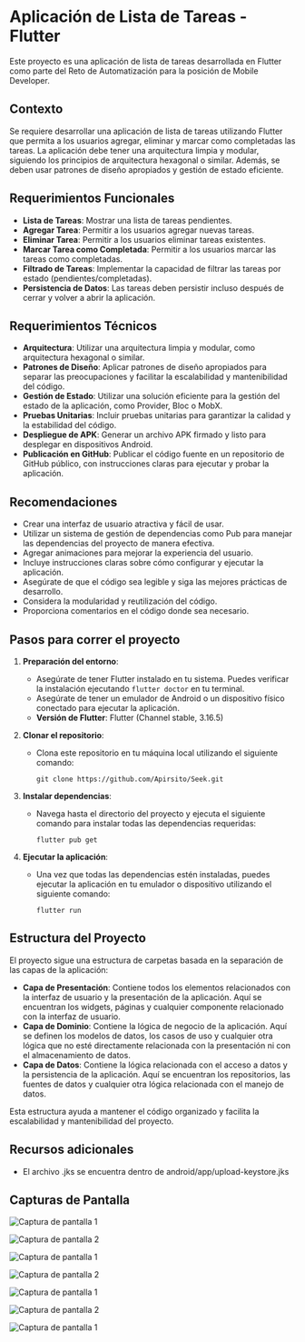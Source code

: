 # Aplicación de Lista de Tareas - Flutter

Este proyecto es una aplicación de lista de tareas desarrollada en Flutter como parte del Reto de Automatización para la posición de Mobile Developer.

## Contexto

Se requiere desarrollar una aplicación de lista de tareas utilizando Flutter que permita a los usuarios agregar, eliminar y marcar como completadas las tareas. La aplicación debe tener una arquitectura limpia y modular, siguiendo los principios de arquitectura hexagonal o similar. Además, se deben usar patrones de diseño apropiados y gestión de estado eficiente.

## Requerimientos Funcionales

- **Lista de Tareas**: Mostrar una lista de tareas pendientes.
- **Agregar Tarea**: Permitir a los usuarios agregar nuevas tareas.
- **Eliminar Tarea**: Permitir a los usuarios eliminar tareas existentes.
- **Marcar Tarea como Completada**: Permitir a los usuarios marcar las tareas como completadas.
- **Filtrado de Tareas**: Implementar la capacidad de filtrar las tareas por estado (pendientes/completadas).
- **Persistencia de Datos**: Las tareas deben persistir incluso después de cerrar y volver a abrir la aplicación.

## Requerimientos Técnicos

- **Arquitectura**: Utilizar una arquitectura limpia y modular, como arquitectura hexagonal o similar.
- **Patrones de Diseño**: Aplicar patrones de diseño apropiados para separar las preocupaciones y facilitar la escalabilidad y mantenibilidad del código.
- **Gestión de Estado**: Utilizar una solución eficiente para la gestión del estado de la aplicación, como Provider, Bloc o MobX.
- **Pruebas Unitarias**: Incluir pruebas unitarias para garantizar la calidad y la estabilidad del código.
- **Despliegue de APK**: Generar un archivo APK firmado y listo para desplegar en dispositivos Android.
- **Publicación en GitHub**: Publicar el código fuente en un repositorio de GitHub público, con instrucciones claras para ejecutar y probar la aplicación.

## Recomendaciones

- Crear una interfaz de usuario atractiva y fácil de usar.
- Utilizar un sistema de gestión de dependencias como Pub para manejar las dependencias del proyecto de manera efectiva.
- Agregar animaciones para mejorar la experiencia del usuario.
- Incluye instrucciones claras sobre cómo configurar y ejecutar la aplicación.
- Asegúrate de que el código sea legible y siga las mejores prácticas de desarrollo.
- Considera la modularidad y reutilización del código.
- Proporciona comentarios en el código donde sea necesario.


## Pasos para correr el proyecto

1. **Preparación del entorno**:
   - Asegúrate de tener Flutter instalado en tu sistema. Puedes verificar la instalación ejecutando `flutter doctor` en tu terminal.
   - Asegúrate de tener un emulador de Android o un dispositivo físico conectado para ejecutar la aplicación.
   - **Versión de Flutter**: Flutter (Channel stable, 3.16.5)

2. **Clonar el repositorio**:
   - Clona este repositorio en tu máquina local utilizando el siguiente comando:
     ```
     git clone https://github.com/Apirsito/Seek.git
     ```

3. **Instalar dependencias**:
   - Navega hasta el directorio del proyecto y ejecuta el siguiente comando para instalar todas las dependencias requeridas:
     ```
     flutter pub get
     ```

4. **Ejecutar la aplicación**:
   - Una vez que todas las dependencias estén instaladas, puedes ejecutar la aplicación en tu emulador o dispositivo utilizando el siguiente comando:
     ```
     flutter run
     ```

## Estructura del Proyecto

El proyecto sigue una estructura de carpetas basada en la separación de las capas de la aplicación:

- **Capa de Presentación**: Contiene todos los elementos relacionados con la interfaz de usuario y la presentación de la aplicación. Aquí se encuentran los widgets, páginas y cualquier componente relacionado con la interfaz de usuario.
- **Capa de Dominio**: Contiene la lógica de negocio de la aplicación. Aquí se definen los modelos de datos, los casos de uso y cualquier otra lógica que no esté directamente relacionada con la presentación ni con el almacenamiento de datos.
- **Capa de Datos**: Contiene la lógica relacionada con el acceso a datos y la persistencia de la aplicación. Aquí se encuentran los repositorios, las fuentes de datos y cualquier otra lógica relacionada con el manejo de datos.

Esta estructura ayuda a mantener el código organizado y facilita la escalabilidad y mantenibilidad del proyecto.


## Recursos adicionales

   - El archivo .jks se encuentra dentro de android/app/upload-keystore.jks
   
## Capturas de Pantalla

![Captura de pantalla 1](screenshots/1.jpeg)

![Captura de pantalla 2](screenshots/2.jpeg)

![Captura de pantalla 1](screenshots/3.jpeg)

![Captura de pantalla 2](screenshots/4.jpeg)

![Captura de pantalla 1](screenshots/5.jpeg)

![Captura de pantalla 2](screenshots/6.jpeg)

![Captura de pantalla 1](screenshots/7.jpeg)
